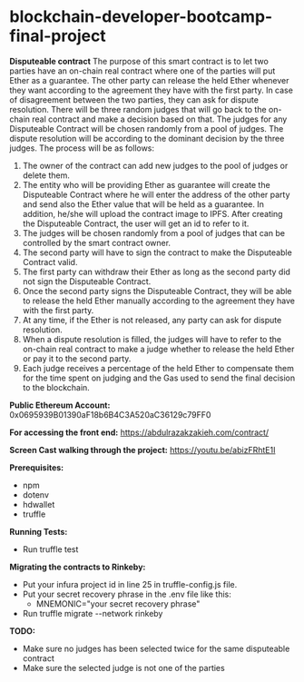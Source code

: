 # blockchain-developer-bootcamp-final-project
**Disputeable contract**
The purpose of this smart contract is to let two parties have an on-chain real contract where one of the parties will put Ether as a guarantee. The other party can release the held Ether whenever they want according to the agreement they have with the first party. In case of disagreement between the two parties, they can ask for dispute resolution. There will be three random judges that will go back to the on-chain real contract and make a decision based on that. The judges for any Disputeable Contract will be chosen randomly from a pool of judges. The dispute resolution will be according to the dominant decision by the three judges.
The process will be as follows:
1.	The owner of the contract can add new judges to the pool of judges or delete them.
2.	The entity who will be providing Ether as guarantee will create the Disputeable Contract where he will enter the address of the other party and send also the Ether value that will be held as a guarantee. In addition, he/she will upload the contract image to IPFS. After creating the Disputeable Contract, the user will get an id to refer to it.
3.	The judges will be chosen randomly from a pool of judges that can be controlled by the smart contract owner.
4.	The second party will have to sign the contract to make the Disputeable Contract valid.
5.	The first party can withdraw their Ether as long as the second party did not sign the Disputeable Contract.
6.	Once the second party signs the Disputeable Contract, they will be able to release the held Ether manually according to the agreement they have with the first party.
7.	At any time, if the Ether is not released, any party can ask for dispute resolution.
8.	When a dispute resolution is filled, the judges will have to refer to the on-chain real contract to make a judge whether to release the held Ether or pay it to the second party.
9.	Each judge receives a percentage of the held Ether to compensate them for the time spent on judging and the Gas used to send the final decision to the blockchain.

**Public Ethereum Account:**
0x0695939B01390aF18b6B4C3A520aC36129c79FF0

**For accessing the front end:**
https://abdulrazakzakieh.com/contract/

**Screen Cast walking through the project:**
https://youtu.be/abizFRhtE1I

**Prerequisites:**
- npm
- dotenv
- hdwallet
- truffle

**Running Tests:**
- Run truffle test

**Migrating the contracts to Rinkeby:**
- Put your infura project id in line 25 in truffle-config.js file.
- Put your secret recovery phrase in the .env file like this:
  - MNEMONIC="your secret recovery phrase"
- Run truffle migrate --network rinkeby

**TODO:**
- Make sure no judges has been selected twice for the same disputeable contract
- Make sure the selected judge is not one of the parties
